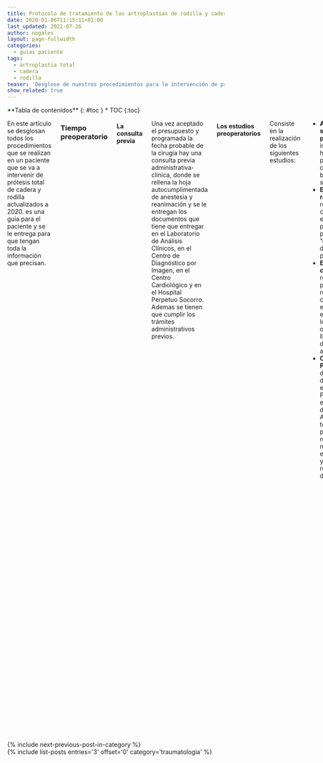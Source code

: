```yaml
---
title: Protocolo de tratamiento de las artroplastias de rodilla y cadera
date: 2020-01-06T11:15:11+01:00
last_updated: 2021-07-26
author: nogales
layout: page-fullwidth
categories: 
  - guias paciente
tags:
  - artroplastia total
  - cadera
  - rodilla
teaser: 'Desglose de nuestros procedimientos para la intervención de prótesis total de cadera o rodilla.'
show_related: true
---
```

<div class="row">
<div class="medium-4 medium-push-8 columns" markdown="1">
<div class="panel radius" markdown="1">
**Tabla de contenidos**
{: #toc }
*  TOC
{:toc}
</div>
</div><!-- /.medium-4.columns -->



<div class="medium-8 medium-pull-4 columns" markdown="1">

En este artículo se desglosan todos los procedimientos que se realizan en un paciente que se va a intervenir de prótesis total de cadera y rodilla actualizados a 2020. es una guia para el paciente y se le entrega para que tengan toda la información que precisan.

### Tiempo preoperatorio
#### La consulta previa
Una vez aceptado el presupuesto y programada la fecha probable de la cirugía hay una consulta previa administrativa-clínica, donde se rellena la hoja autocumplimentada de anestesia y reanimación y se le entregan los documentos que tiene que entregar en el Laboratorio de Análisis Clínicos, en el Centro de Diagnóstico por Imagen, en el Centro Cardiológico y en el Hospital Perpetuo Socorro. Ademas se tienen que cumplir los trámites administrativos previos. 

#### Los estudios preoperatorios
Consiste en la realización de los siguientes estudios:
- **Analítica sanguínea preoperatoria** incluyendo hemograma, pruebas de coagulación, bioquímica básica y serología vírica.
- **Estudio radiográfico** de rodilla y/o cadera con marcador esférico para planificación preoperatoria con “e-templates” y Rx de Tórax 2 proyecciones.
- **Estudio cardiológico** realizado por un profesional reconocido, que completa con electrocardiograma,
ecocardiograma y lo que estime oportuno para llegar a un diagnóstico y autorizar la cirugía.
- **Consulta de Preanestesia** desde septiembre de 2018 se realiza en el Hospital Perpetuo Socorro esta consulta, donde el Médico Anestesista valora todo el preoperatorio realizado por la mañana y le indica el tipo de anestesia y todo lo relacionado con dicha actividad.

Las tres primeras pruebas se realizan por la mañana y la consulta de preanestesia se realiza a primera hora de la tarde, todas las consultas son programadas previamente por este Centro. 

#### La consulta preoperatoria
Después de la consulta de preanestesia tendrá una consulta conmigo en este Centro, para preparar la cirugía que se realizará según el siguiente protocolo preoperatorio.

- Se le explica el procedimiento de ingreso, el tiempo de estancia hospitalaria
- Se le explican los riesgos y características de la intervención quirúrgica y se le da a firmar el **consentimiento informado**.
- Se le entrega la receta con la **medicación peri y post-operatoria** que tendrá que llevar junto a un informe médico breve para su médico de cabecera.
- Se le entregan 2 muletas o bastones ingleses y se le explica como debe caminar, adjuntándole un folleto explicativo de los mismos. Y se le invita a que se entrene antes de la cirugía.
- Por último **se le entrega un dispositivo de presión pulsátil intermitente** de los miembros inferiores del modelo Venapro o Venaflow Elite, para usar después de la cirugía. Dicho dispositivo se aplica en las piernas y provoca una mejora del retorno venoso, que evita el edema residual y minimiza la aparición de la trombosis venosa profunda. 

### Hospitalización
#### El preingreso
Dos días antes de la cirugía hay que realizar un test PCR para el SARS-2 COVID 19 y las pruebas cruzadas sanguineas. Ambas pruebas se realizarán el HOSPITAL PERPETUO SOCORRO. Asimismo se recomendará ponerse un enema de limpieza dos días antes y la noche antes de la cirugía. A las 20 horas de la víspera de la cirugía se pondrá heparina de bajo peso molecular subcutanea para prevenir la trombosis venosa profunda y el tromboembolismo pulmonar. A partir de las 12 de la noche dieta oral absoluta.

#### El ingreso
A las 5 de la mañana se tomará un GATORADE con una medicación específica que se le recomendará el día de la consulta preoperatoria. No debe tomar nada sólido aparte de lo prescrito.
A las 7 de la mañana ingresará en el HOSPITAL PERPETUO SOCORRO por el Servicio de Urgencias para acudir a su habitación, donde preparán todo lo necesario para acudir a quirófano.

#### La cirugía
Por la mañana temprano se administrará medicación analgésica oral y endovenosa como parte del protocolo quirúrgico además de tomar un GATORADE. Dicho protocolo es el recomendado por la Academia Americana de Cirujanos Ortopédicos, la Academia Americana de Anestesia y por la Sociedad Española de Anestesia y Reanimación.

En quirófano se realizará la anestesia programada y se procederá a la cirugía de la rodilla o la cadera según planificación preoperatoria. 

#### El postoperatorio
Tras la cirugía pasará a la Unidad de Reanimación, que en este Hospital corresponde a la UNIDAD DE MEDICINA INTENSIVA.

Allí estará unas horas, hasta comprobar la estabilidad clínica del paciente con monitorización continua y comenzará el tratamiento mecánico de la prevención de la trombosis venosa profunda mediante la aplicación del dispositivo de presión pulsátil intermitente de los pies denominado Venaflow Elite que llevará puesto de forma constante durante las siguientes 24 horas. 

Tras la estancia en la UMI, se remite a la Unidad de Diagnóstico por Imagen para realizar estudio radiográfico postoperatorio y a continuación se trasladará en camilla hasta su habitación.

Al día siguiente se realizará cura seca de la herida quirúrgica, se retirará el redón de aspiración que lleva puesto y se le colocarán las medias elásticas que se le facilitará en el mismo Hospital. Se valorará el análisis de sangre realizado esa mañana y si es correcto, se levantará al paciente y comenzará la deambulación con muletas, según las normas dadas antes de la cirugía. Si el paciente supera todas estas tareas, será dado de alta hospitalaria con los informes médicos de la cirugía, la analítica realizada esa mañana y el informe de trazabilidad del implante protésico. Este último es importante que lo guarde el paciente, toda vez que es información relevante de la prótesis implantada. 

### En su domicilio
- Una vez en su domicilio, podrá caminar con bastones, podrá moverse por la casa de forma independiente y deberá llevar puestas las medias elásticas durante el día y usar el dispositivo de presión pulsátil intermitente durante al menos 8 horas al día para mejorar su retorno venoso y evitar complicaciones vasculares y el edema residual.
- En 48 horas irá por su domicilio un Fisioterapeuta para comenzar la recuperación funcional de la articulación afecta, yendo 5 días a la semana durante 20 sesiones.
- A los 13 días aproximadamente irá por este Centro para retirar los puntos de sutura quirúrgica y para valorar la evolución experimentada.
- Durante las siguientes semanas irá quitándose los bastones, irá disminuyendo el dolor y tendrá una ganancia de la movilidad y la fuerza de la articulación operada. En general a partir de la semana podrá conducir su vehículo automóvil.
- El control clínico será periódico durante un año, tratando aquellas situaciones que pudieran aparecer a lo largo de ese tiempo.
- Al año de la intervención, si todo esta bien, se le dará de alta médica, recomendándole controles periódicos bianuales con estudios radiográficos cada 2 o cada 4 años. 


### Contenido en PDF

Documento de PDF: [PROTOCOLO DE TRATAMIENTO DE ARTROPLASTIAS DE RODILLA Y CADERA](https://www.nogales.eu/wp-content/uploads/2020/01/PROTOCOLO-DE-TRATAMIENTO-DE-ARTROPLASTIAS-DE-RODILLA-Y-CADERA1.pdf)

</div><!-- /.medium-8.columns -->
</div><!-- /.row -->

{% include next-previous-post-in-category %}
<br>
{% include list-posts entries='3' offset='0' category='traumatologia' %}